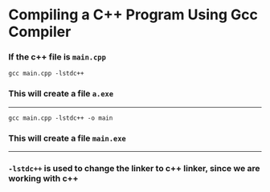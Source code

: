 # Compiling a C++ Program Using Gcc Compiler

### If the c++ file is `main.cpp`

`gcc main.cpp -lstdc++`

### This will create a file `a.exe`

---

`gcc main.cpp -lstdc++ -o main`

### This will create a file `main.exe`

---

### `-lstdc++` is used to change the linker to c++ linker, since we are working with c++